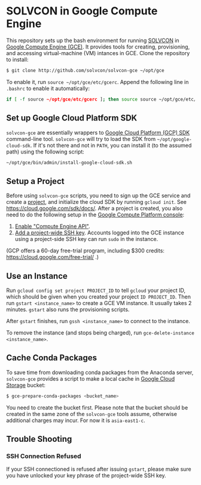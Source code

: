# SOLVCON in Google Compute Engine

This repository sets up the bash environment for running [SOLVCON](http://solvcon.net/) in [Google Compute Engine (GCE)](https://cloud.google.com/compute/).  It provides tools for creating, provisioning, and accessing virtual-machine (VM) intances in GCE.  Clone the repository to install:

```bash
$ git clone http://github.com/solvcon/solvcon-gce ~/opt/gce
```

To enable it, run `source ~/opt/gce/etc/gcerc`.  Append the following line in ``.bashrc`` to enable it automatically:

```bash
if [ -f source ~/opt/gce/etc/gcerc ]; then source source ~/opt/gce/etc/gcerc; fi
```

## Set up Google Cloud Platform SDK

`solvcon-gce` are essentially wrappers to [Google Cloud Platform (GCP) SDK](https://cloud.google.com/sdk/) command-line tool.  `solvcon-gce` will try to load the SDK from `~/opt/google-cloud-sdk`.  If it's not there and not in `PATH`, you can install it (to the assumed path) using the following script:

```bash
~/opt/gce/bin/admin/install-google-cloud-sdk.sh
```

## Setup a Project

Before using `solvcon-gce` scripts, you need to sign up the GCE service and create a [project](https://cloud.google.com/compute/docs/projects), and initialize the cloud SDK by running `gcloud init`.  See https://cloud.google.com/sdk/docs/.  After a project is created, you also need to do the following setup in the [Google Compute Platform console](https://console.cloud.google.com):

1. [Enable "Compute Engine API"](https://console.cloud.google.com/apis/).
2. [Add a project-wide SSH key](https://console.cloud.google.com/compute/metadata/sshKeys).  Accounts logged into the GCE instance using a project-side SSH key can run `sudo` in the instance.

(GCP offers a 60-day free-trial program, including $300 credits: https://cloud.google.com/free-trial/ .)

## Use an Instance

Run `gcloud config set project PROJECT_ID` to tell `gcloud` your project ID, which should be given when you created your project `ID PROJECT_ID`. Then run `gstart <instance_name>` to create a GCE VM instance.  It usually takes 2 minutes.  `gstart` also runs the provisioning scripts.

After `gstart` finishes, run `gssh <instance_name>` to connect to the instance.

To remove the instance (and stops being charged), run `gce-delete-instance <instance_name>`.

## Cache Conda Packages

To save time from downloading conda packages from the Anaconda server, `solvcon-gce` provides a script to make a local cache in [Google Cloud Storage](https://cloud.google.com/storage) bucket:

```bash
$ gce-prepare-conda-packages <bucket_name>
```

You need to create the bucket first.  Please note that the bucket should be created in the same zone of the `solvcon-gce` tools assume, otherwise additional charges may incur.  For now it is `asia-east1-c`.

## Trouble Shooting

### SSH Connection Refused

If your SSH connectioned is refused after issuing `gstart`, please make sure you have unlocked your key phrase of the project-wide SSH key.
